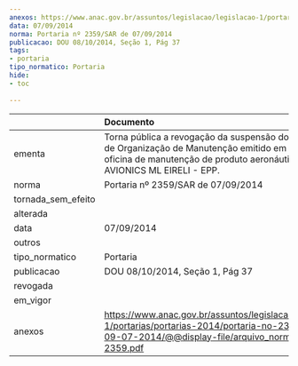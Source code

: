 ```yaml
---
anexos: https://www.anac.gov.br/assuntos/legislacao/legislacao-1/portarias/portarias-2014/portaria-no-2359-sar-de-09-07-2014/@@display-file/arquivo_norma/PA2014-2359.pdf
data: 07/09/2014
norma: Portaria nº 2359/SAR de 07/09/2014
publicacao: DOU 08/10/2014, Seção 1, Pág 37
tags:
- portaria
tipo_normatico: Portaria
hide: 
- toc 
 
---
```


|                    | Documento                                                                                                                                                                          |
|:-------------------|:-----------------------------------------------------------------------------------------------------------------------------------------------------------------------------------|
| ementa             | Torna pública a revogação da suspensão do Certificado de Organização de Manutenção emitido em favor da oficina de manutenção de produto aeronáutico AERO AVIONICS ML EIRELI - EPP. |
| norma              | Portaria nº 2359/SAR de 07/09/2014                                                                                                                                                 |
| tornada_sem_efeito |                                                                                                                                                                                    |
| alterada           |                                                                                                                                                                                    |
| data               | 07/09/2014                                                                                                                                                                         |
| outros             |                                                                                                                                                                                    |
| tipo_normatico     | Portaria                                                                                                                                                                           |
| publicacao         | DOU 08/10/2014, Seção 1, Pág 37                                                                                                                                                    |
| revogada           |                                                                                                                                                                                    |
| em_vigor           |                                                                                                                                                                                    |
| anexos             | https://www.anac.gov.br/assuntos/legislacao/legislacao-1/portarias/portarias-2014/portaria-no-2359-sar-de-09-07-2014/@@display-file/arquivo_norma/PA2014-2359.pdf                  |